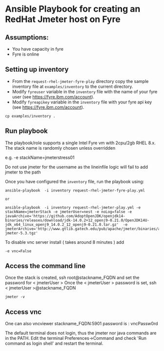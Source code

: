 # Ansible Playbook for creating an RedHat Jmeter host on Fyre

## Assumptions:

 - You have capacity in fyre
 - Fyre is online

## Setting up inventory

- From the `request-rhel-jmeter-fyre-play` directory copy the sample inventory file at `examples/inventory` to the  current directory.
- Modify `fyreuser` variable in the `inventory` file with the name of your fyre user (see https://fyre.ibm.com/account).
- Modify `fyreapikey` variable in the `inventory` file  with your fyre api key (see https://fyre.ibm.com/account).

```
cp examples/inventory .
```

## Run playbook

The playbook/role supports a single Intel Fyre vm with 2cpu/2gb RHEL 8.x.  The stack name is randomly chosen unless overridden

e.g. -e stackName=jmeterstress01

Do not use jmeter for the username as the lineinfile logic will fail to add jmeter to the path


Once you have configured the `inventory` file, run the playbook using:

```
ansible-playbook  -i inventory request-rhel-jmeter-fyre-play.yml 

or

ansible-playbook  -i inventory request-rhel-jmeter-play.yml -e stackName=jmeterStack -e jmeterUser=nest -e noLog=false -e javaArchive='https://github.com/AdoptOpenJDK/openjdk14-binaries/releases/download/jdk-14.0.2+12_openj9-0.21.0/OpenJDK14U-jdk_x64_linux_openj9_14.0.2_12_openj9-0.21.0.tar.gz'  -e jmeterArchive='http://www.gtlib.gatech.edu/pub/apache/jmeter/binaries/apache-jmeter-5.3.tgz'
```

To disable vnc server install ( takes around 8 minutes ) add
``` 
-e vnc=False
```

## Access the command line

Once the stack is created, ssh root@stackname_FQDN and set the password for < jmeterUser >
Once the < jmeterUser > password is set, ssh < jmeterUser >@stackname_FQDN

```
jmeter -v
```

## Access vnc 

One can also vncviewer stackname_FQDN:5901
password is : vncPassw0rd

The default terminal does not login, thus the jmeter nor java commands are in the PATH.  Edit the terminal Preferences->Command and check 'Run command as login shell' and restart the terminal.

